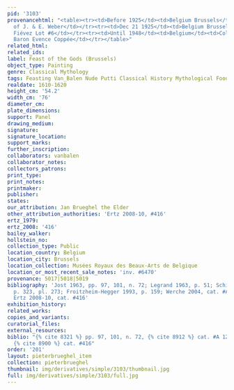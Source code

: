 ```yaml
---
pid: '3103'
provenancehtml: "<table><tr><td>Before 1925</td><td>Belgium Brussels</td><td>Collection
  of J. & E. Weber</td></tr><tr><td>Dec 21 1925</td><td>Belgium Brussels</td><td>Sale
  Fiévez Lot #6</td></tr><tr><td>Until 1948</td><td>Belgium</td><td>Collection of
  Baron Evence Coppée</td></tr></table>"
related_html:
related_ids:
label: Feast of the Gods (Brussels)
object_type: Painting
genre: Classical Mythology
tags: Feasting Van_Balen Nude Putti Classical History Mythological Food
realdate: 1610-1620
height_cm: '54.2'
width_cm: '76'
diameter_cm:
plate_dimensions:
support: Panel
drawing_medium:
signature:
signature_location:
support_marks:
further_inscription:
collaborators: vanbalen
collaborator_notes:
collectors_patrons:
print_type:
print_notes:
printmaker:
publisher:
states:
our_attribution: Jan Brueghel the Elder
other_attribution_authorities: 'Ertz 2008-10, #416'
ertz_1979:
ertz_2008: '416'
bailey_walker:
hollstein_no:
collection_type: Public
location_country: Belgium
location_city: Brussels
location_collection: Musées Royaux des Beaux-Arts de Belgique
location_or_most_recent_sale_notes: 'inv. #6470'
provenance: 5017|5018|5019
bibliography: 'Jost 1963, pp. 97, 101, n. 72; Legrand 1963, p. 51; Schifflers 1989,
  p. 323, pl. 273; Froitzheim-Hegger 1993, p. 159; Werche 2004, cat. #A 123, pp. 185-86;
  Ertz 2008-10, cat. #416'
exhibition_history:
related_works:
copies_and_variants:
curatorial_files:
external_resources:
biblio: "{% cite 8321 %} pp. 97, 101, n. 72, {% cite 8912 %} cat. #A 123, pp. 185-86,
  {% cite 8900 %} cat. #416"
order: '201'
layout: pieterbrueghel_item
collection: pieterbrueghel
thumbnail: img/derivatives/simple/3103/thumbnail.jpg
full: img/derivatives/simple/3103/full.jpg
---
```

